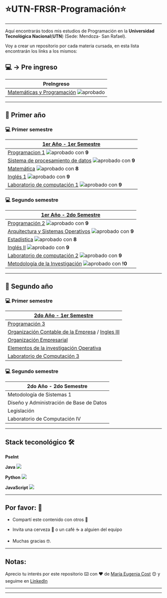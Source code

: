 # :star:UTN-FRSR-Programación:star:

---

Aquí encontrarás todos mis estudios de Programación en la **Universidad Tecnológica Nacional**(**UTN**) (Sede: Mendoza- San Rafael).

Voy a crear un repositorio por cada materia cursada, en esta lista encontrarán los links a los mismos:

## :computer: -> Pre ingreso

| PreIngreso |
| -----------|
| [Matemáticas y Programación](https://github.com/eugenia1984/UTNFRSR-ingreso)  <img src="https://img.icons8.com/emoji/30/null/party-popper.png"/>aprobado|

---

## :book: Primer año

### :computer: Primer semestre

| [**1er Año - 1er Semestre**](https://github.com/eugenia1984/UTN-FRSR-Programacion/tree/main/01_year/01_semester) |
| ---------------------- |
| [Programacion 1](https://github.com/eugenia1984/UTN-FRSR-Programacion/tree/main/01_year/01_semester/prograamcion1)  <img src="https://img.icons8.com/emoji/30/null/party-popper.png"/>aprobado con **9** |
| [Sistema de procesamiento de datos](https://github.com/eugenia1984/UTN-FRSR-Programacion/tree/main/01_year/01_semester/sdpd)  <img src="https://img.icons8.com/emoji/30/null/party-popper.png"/>aprobado con **9** |
| [Matemática](https://github.com/eugenia1984/UTN-FRSR-Programacion/tree/main/01_year/01_semester/matematica1)  <img src="https://img.icons8.com/emoji/30/null/party-popper.png"/>aprobado con **8** |
| [Inglés 1](https://github.com/eugenia1984/UTN-FRSR-Programacion/tree/main/01_year/01_semester/ingles)  <img src="https://img.icons8.com/emoji/30/null/party-popper.png"/>aprobado con **9** |
| [Laboratorio de computación 1](https://github.com/eugenia1984/UTN-FRSR-Programacion/tree/main/01_year/01_semester/laboratorio1)  <img src="https://img.icons8.com/emoji/30/null/party-popper.png"/>aprobado con **9** |

### :computer: Segundo semestre

| [**1er Año - 2do Semestre**](https://github.com/eugenia1984/UTN-FRSR-Programacion-1year-2semester) |
| ---------------------- |
| [Programación 2](https://github.com/eugenia1984/UTN-FRSR-Programacion-1year-2semester/tree/main/programacion2)  <img src="https://img.icons8.com/emoji/30/null/party-popper.png"/>aprobado con **9** |
| [Arquitectura y Sistemas Operativos](https://github.com/eugenia1984/UTN-FRSR-Programacion-1year-2semester/tree/main/arquitectura_sistemas_operativos)  <img src="https://img.icons8.com/emoji/30/null/party-popper.png"/>aprobado con **9** |
| [Estadística](https://github.com/eugenia1984/UTN-FRSR-Programacion-1year-2semester/tree/main/estadistica)  <img src="https://img.icons8.com/emoji/30/null/party-popper.png"/>aprobado con **8** |
| [Inglés II](https://github.com/eugenia1984/UTN-FRSR-Programacion-1year-2semester/tree/main/ingles2)  <img src="https://img.icons8.com/emoji/30/null/party-popper.png"/>aprobado con **9** |
| [Laboratorio de computación 2](https://github.com/eugenia1984/UTN-FRSR-Programacion-1year-2semester/tree/main/laboratorio2)  <img src="https://img.icons8.com/emoji/30/null/party-popper.png"/>aprobado con **9** |
| [Metodología de la Investigación](https://github.com/eugenia1984/UTN-FRSR-Programacion-1year-2semester/tree/main/metodologia_investigacion)  <img src="https://img.icons8.com/emoji/30/null/party-popper.png"/>aprobado con **!0** |

---

## :book: Segundo año


### :computer: Primer semestre

| [**2do Año - 1er Semestre**](https://github.com/eugenia1984/UTN-FRSR-Programacion/tree/main/2do_anio_1er_semestre) |
| ---------------------- |
| [Programación 3](https://github.com/eugenia1984/UTN-FRSR-Programacion/tree/main/2do_anio_1er_semestre/programacion_3) |
| [Organización Contable de la Empresa](https://github.com/eugenia1984/UTN-FRSR-Programacion/tree/main/2do_anio_1er_semestre/organizacion_contable) / [Ingles III](https://github.com/eugenia1984/UTN-FRSR-Programacion/tree/main/2do_anio_1er_semestre/ingles_3) |
| [Organización Empresarial](https://github.com/eugenia1984/UTN-FRSR-Programacion/tree/main/2do_anio_1er_semestre/organizacion_empresarial) |
| [Elementos de la investigación Operativa](https://github.com/eugenia1984/UTN-FRSR-Programacion/tree/main/2do_anio_1er_semestre/elementos_de_la_investigacion_operativa) |
| [Laboratorio de Computación 3](https://github.com/eugenia1984/UTN-FRSR-Programacion/tree/main/2do_anio_1er_semestre/laboratorioIII) |


### :computer: Segundo semestre

| 2do Año - 2do Semestre |
| ---------------------- |
| Metodología de Sistemas 1 |
| Diseño y Administración de Base de Datos |
| Legislación |
| Laboratorio de Computación IV |

---

## Stack teconológico 🛠️

**PseInt**

**Java** <img src="https://img.icons8.com/color/48/000000/java-coffee-cup-logo--v1.png"/>

**Python** <img src="https://img.icons8.com/color/48/000000/python--v1.png"/>

**JavaScript** <img src="https://img.icons8.com/fluency/48/null/javascript.png"/>

---


## Por favor: 🎁

- Compartí este contenido con otros 📢

- Invita una cerveza 🍺 o un café ☕ a alguien del equipo

- Muchas gracias 🤓.


---

## Notas: 

Aprecio tu interés por este repositorio ⌨️ con ❤️ de [María Eugenia Cost](https://github.com/eugenia1984)  😊 y seguime en [LinkedIn](https://www.linkedin.com/in/maríaeugeniacosta/)

---
---





